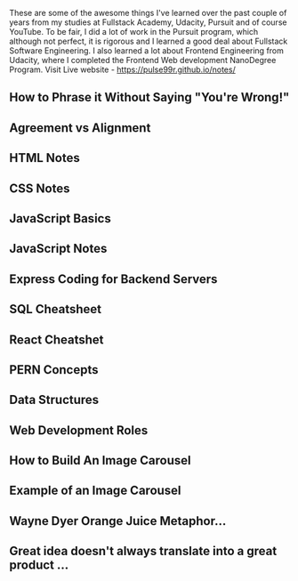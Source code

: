 These are some of the awesome things I've learned over the past couple of years from my studies at Fullstack Academy, Udacity, Pursuit and of course YouTube. To be fair, I did a lot of work in the Pursuit program, which although not perfect, it is rigorous and I learned a good deal about Fullstack Software Engineering. I also learned a lot about Frontend Engineering from Udacity, where I completed the Frontend Web development NanoDegree Program.
Visit Live website - https://pulse99r.github.io/notes/

 ## How to Phrase it Without Saying "You're Wrong!"
 ## Agreement vs Alignment
 ## HTML Notes
 ## CSS Notes
 ## JavaScript Basics
 ## JavaScript Notes
 ## Express Coding for Backend Servers
 ## SQL Cheatsheet
 ## React Cheatshet
 ## PERN Concepts
 ## Data Structures
 ## Web Development Roles
 ## How to Build An Image Carousel
 ## Example of an Image Carousel
 ## Wayne Dyer Orange Juice Metaphor...
 ## Great idea doesn't always translate into a great product ...

